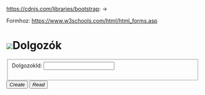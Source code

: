 https://cdnjs.com/libraries/bootstrap: ->
<link rel="stylesheet" href="https://cdnjs.cloudflare.com/ajax/libs/bootstrap/5.3.3/css/bootstrap.min.css" integrity="sha512-jnSuA4Ss2PkkikSOLtYs8BlYIeeIK1h99ty4YfvRPAlzr377vr3CXDb7sb7eEEBYjDtcYj+AjBH3FLv5uSJuXg==" crossorigin="anonymous" referrerpolicy="no-referrer" />
<script src="https://cdnjs.cloudflare.com/ajax/libs/bootstrap/5.3.3/js/bootstrap.bundle.min.js" integrity="sha512-7Pi/otdlbbCR+LnW+F7PwFcSDJOuUJB3OxtEHbg4vSMvzvJjde4Po1v4BR9Gdc9aXNUNFVUY+SK51wWT8WF0Gg==" crossorigin="anonymous" referrerpolicy="no-referrer"></script>

Formhoz: https://www.w3schools.com/html/html_forms.asp

<div class="container">
    <h1><img src="https://bddsz.hu/sites/default/files/N%C3%A9vtelen_0.png" class="logot">Dolgozók</h1>
    <form action="#" method="post">
        <fieldset>
            <div class="row">
                <div class="mb-3 col-4">
                    <label for="dolgozokid" class="form-label">DolgozokId:</label>
                    <input type="text" class="form-control" id="dolgozokid" name="dolgozokid"><br><br>
                </div>                
        </fieldset>
        <div class="d-flex justify-content-around">
            <button type="button" class="btn btn-primary" id="create"><i class="fa-solid fa-plus">Create</i></button>
            <button type="button" class="btn btn-dark" id="read"><i class="fa-solid fa-list-check">Read</i></button>
        </div>
    </form> 
    <div id="dolgozokLista">
    </div>
</div>
